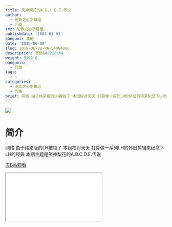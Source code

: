 ```yaml
---
title: 笑神梨花的A.B.C.D.E.传说
author:
  - 伦敦之心字幕组
  - 九條
zmz: 伦敦之心字幕组
publishdate: '2001-01-03'
bangumi: 其他
date: '2019-06-08'
slug: 2019-06-08-NA-54884096
description: 其他&#8226;NA
weight: 9392.0
bangumis:
  - 其他
tags:
  - ~
categories:
  - 伦敦之心字幕组
  - 九條
brief: 网络 由于纬来版的LH被锁了 本组校对天天 打算做一系列LH的怀旧剪辑来纪念下LH的经典 本期主题是笑神梨花的A.B.C.D.E.传说
---
```

![](https://raw.githubusercontent.com/tcgriffith/owaraisite/master/static/tmpimg/ee6a439b0e623b83959a70052d3b2136a049b93c.jpg.480.jpg)
# 简介  
网络
由于纬来版的LH被锁了 本组校对天天 打算做一系列LH的怀旧剪辑来纪念下LH的经典 本期主题是笑神梨花的A.B.C.D.E.传说  

[去B站观看](https://www.bilibili.com/video/av54884096/)
<div class ="resp-container"><iframe class="testiframe" src="//player.bilibili.com/player.html?aid=54884096"", scrolling="no", allowfullscreen="true" > </iframe></div> 
